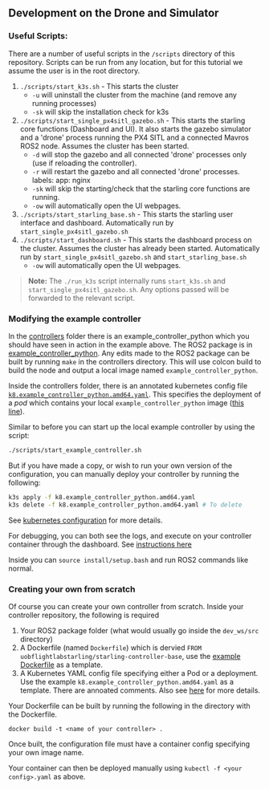 ## Development on the Drone and Simulator

### Useful Scripts:

There are a number of useful scripts in the `/scripts` directory of this repository. Scripts can be run from any location, but for this tutorial we assume the user is in the root directory.

1. `./scripts/start_k3s.sh` - This starts the cluster
    -  `-u` will uninstall the cluster from the machine (and remove any running processes)
    - `-sk` will skip the installation check for k3s
2. `./scripts/start_single_px4sitl_gazebo.sh` - This starts the starling core functions (Dashboard and UI). It also starts the gazebo simulator and a 'drone' process running the PX4 SITL and a connected Mavros ROS2 node. Assumes the cluster has been started.
    - `-d` will stop the gazebo and all connected 'drone' processes only (use if reloading the controller).
    - `-r` will restart the gazebo and all connected 'drone' processes.
  labels:
    app: nginx
    - `-sk` will skip the starting/check that the starling core functions are running.
    - `-ow` will automatically open the UI webpages.
3. `./scripts/start_starling_base.sh` - This starts the starling user interface and dashboard. Automatically run by `start_single_px4sitl_gazebo.sh`
4. `./scripts/start_dashboard.sh` - This starts the dashboard process on the cluster. Assumes the cluster has already been started. Automatically run by `start_single_px4sitl_gazebo.sh` and `start_starling_base.sh`
    - `-ow` will automatically open the UI webpages.

> **Note:** The `./run_k3s` script internally runs `start_k3s.sh` and `start_single_px4sitl_gazebo.sh`. Any options passed will be forwarded to the relevant script.
### Modifying the example controller
In the [controllers](https://github.com/UoBFlightLab/ProjectStarling/tree/master/controllers) folder there is an example_controller_python which you should have seen in action in the example above. The ROS2 package is in [example_controller_python](https://github.com/UoBFlightLab/ProjectStarling/tree/master/controllers/example_controller_python/example_controller_python). Any edits made to the ROS2 package can be built by running `make` in the controllers directory. This will use colcon build to build the node and output a local image named `example_controller_python`.

Inside the controllers folder, there is an annotated kubernetes config file [`k8.example_controller_python.amd64.yaml`](https://github.com/UoBFlightLab/ProjectStarling/blob/master/controllers/example_controller_python/k8.example_controller_python.amd64.yaml). This specifies the deployment of a *pod* which contains your local `example_controller_python` image ([this line](https://github.com/UoBFlightLab/ProjectStarling/blob/227b22fbd97ac58f5b34e4154e58d01f72f29988/controllers/example_controller_python/k8.example_controller_python.amd64.yaml#L49)).

Similar to before you can start up the local example controller by using the script:
```bash
./scripts/start_example_controller.sh
```
But if you have made a copy, or wish to run your own version of the configuration, you can manually deploy your controller by running the following:
```bash
k3s apply -f k8.example_controller_python.amd64.yaml
k3s delete -f k8.example_controller_python.amd64.yaml # To delete
```
See [kubernetes configuration](../details/kubernetes.md) for more details.

For debugging, you can both see the logs, and execute on your controller container through the dashboard. See [instructions here](../details/kubernetes-dashboard.md)

Inside you can `source install/setup.bash` and run ROS2 commands like normal.

### Creating your own from scratch

Of course you can create your own controller from scratch. Inside your controller repository, the following is required
1. Your ROS2 package folder (what would usually go inside the `dev_ws/src` directory)
2. A Dockerfile (named `Dockerfile`) which is dervied `FROM uobflightlabstarling/starling-controller-base`, use the [example Dockerfile](controllers/example_controller_python/Dockerfile) as a template.
3. A Kubernetes YAML config file specifying either a Pod or a deployment. Use the example `k8.example_controller_python.amd64.yaml` as a template. There are annoated comments. Also see [here](../details/kubernetes.md) for more details.

Your Dockerfile can be built by running the following in the directory with the Dockerfile.
```
docker build -t <name of your controller> .
```
Once built, the configuration file must have a container config specifying your own image name.

Your container can then be deployed manually using `kubectl -f <your config>.yaml` as above.
